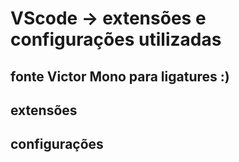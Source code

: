 # VScode -> extensões e configurações utilizadas
## fonte Victor Mono para ligatures :)
## extensões
## configurações
